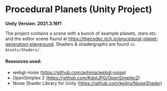 # Procedural Planets (Unity Project)

**Unity Version: 2021.3.16f1**

The project contains a scene with a bunch of example planets, stars etc. and the editor scene found at https://thecodec.itch.io/procedural-planet-generation-playground. Shaders & shadergraphs are found `in Assets/Shaders/`.

#### Resources used:

- webgl-noise (https://github.com/ashima/webgl-noise)
- OpenSimplex 2 (https://github.com/KdotJPG/OpenSimplex2)
- Noise Shader Library for Unity (https://github.com/keijiro/NoiseShader)
